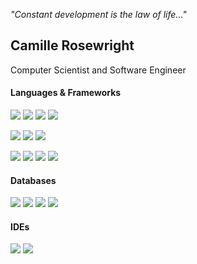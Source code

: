 _"Constant development is the law of life..."_

## Camille Rosewright
Computer Scientist and Software Engineer

#### Languages & Frameworks

<img src="https://img.shields.io/badge/-Golang-blue?style=flat&logo=go&logoColor=white" /> <img src="https://img.shields.io/badge/-Python-success?style=flat&logo=python&logoColor=white" /> <img src="https://img.shields.io/badge/-TypeScript-orange?style=flat&logo=typescript&logoColor=white" /> <img src="https://img.shields.io/badge/-C++-red?style=flat&logo=cplusplus&logoColor=white" /> 

<!---
Java
<img src="https://img.shields.io/badge/-Java-yellow?style=flat&logo=oracle&logoColor=white" /> 
FCCB00
oracle
--->

<img src="https://img.shields.io/badge/-React-42B883?style=flat&logo=React&logoColor=white" /> <img src="https://img.shields.io/badge/-Next.js-42B883?style=flat&logo=next.js&logoColor=white" /> <img src="https://img.shields.io/badge/-Django-42B883?style=flat&logo=django&logoColor=white" /> 

<!---
Vue
<img src="https://img.shields.io/badge/-Vue-42B883?style=flat&logo=Vue.js&logoColor=white" /> 
Angular
<img src="https://img.shields.io/badge/-Angular-42B883?style=flat&logo=angular&logoColor=white" /> 
Fast API
<img src="https://img.shields.io/badge/-FastAPI-50B252?style=flat&logo=fastapi&logoColor=white" />
--->

<img src="https://img.shields.io/badge/-Scikit%20Learn-136414?style=flat&logo=scikitlearn&logoColor=white" /> <img src="https://img.shields.io/badge/-Keras-136414?style=flat&logo=keras&logoColor=white" /> <img src="https://img.shields.io/badge/-Open%20CV-136414?style=flat&logo=opencv&logoColor=white" /> <img src="https://img.shields.io/badge/-TensorFlow-136414?style=flat&logo=tensorflow&logoColor=white" /> 

#### Databases

<img src="https://img.shields.io/badge/-Redis-895ADE?style=flat&logo=redis&logoColor=white" /> <img src="https://img.shields.io/badge/-PostgreSQL-895ADE?style=flat&logo=postgresql&logoColor=white" /> <img src="https://img.shields.io/badge/-MySQL-895ADE?style=flat&logo=mysql&logoColor=white" /> <img src="https://img.shields.io/badge/-Firestore-895ADE?style=flat&logo=firebase&logoColor=white" />

<!--- 
Docker
GitHub, GitLab
--->

<!---
Cloud Services:

<img src="https://img.shields.io/badge/-Google%20Cloud-4285F4?style=flat&logo=googlecloud&logoColor=white" /> <img src="https://img.shields.io/badge/-Amazon%20AWS-123F6D?style=flat&logo=amazonaws&logoColor=white" />
--->

#### IDEs

<img src="https://img.shields.io/badge/-Visual%20Studio%20Code-23A9F2?style=flat&logo=Visual%20Studio%20Code&logoColor=white" /> <img src="https://img.shields.io/badge/-NeoVim-23A9F2?style=flat&logo=neovim&logoColor=white" />

<!---
Linux Distribution:

<img src="https://img.shields.io/badge/-Pop%20OS-A80030?style=flat-square&logo=popos&logoColor=white" />

Misc:

<a href="https://medium.com/@camille.codes"><img src="https://img.shields.io/badge/-Medium-A80030?style=flat-square&logo=medium&logoColor=white" /></a> LinkedIn, Twitter, Website(s), GitLab, WakaTime
--->

<!---
envpcamille/envpcamille is a ✨ special ✨ repository because its `README.md` (this file) appears on your GitHub profile.
You can click the Preview link to take a look at your changes.

- 👀 I’m interested in ...
- 🌱 I’m currently learning ...
- 💞️ I’m looking to collaborate on ...
- 📫 How to reach me ...
--->
